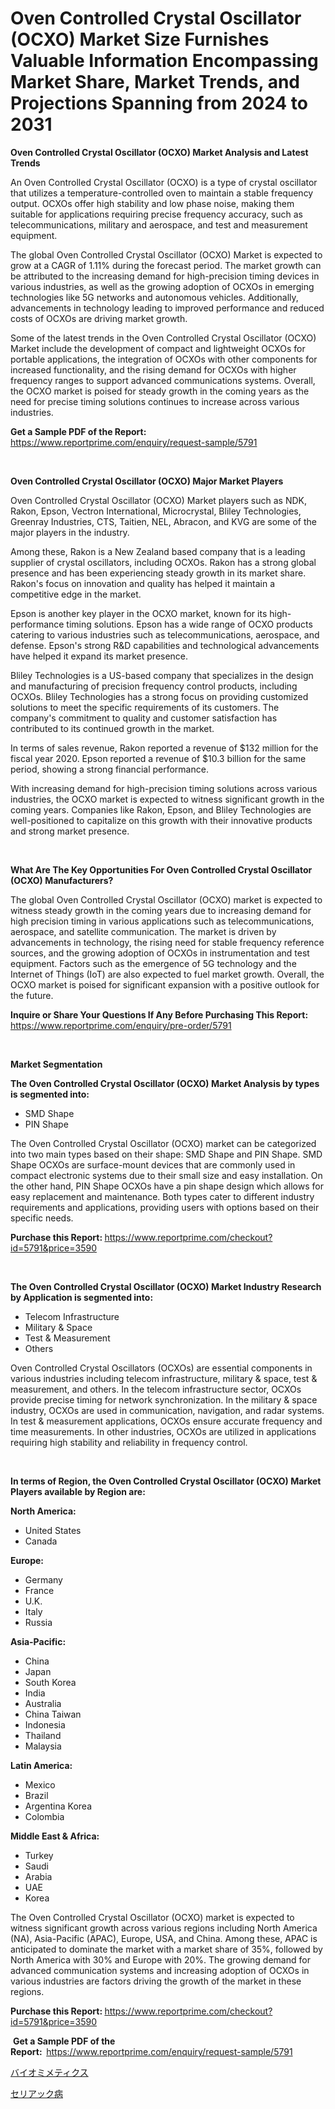 <p><h1>Oven Controlled Crystal Oscillator (OCXO) Market Size Furnishes Valuable Information Encompassing Market Share, Market Trends, and Projections Spanning from 2024 to 2031</h1></p><p><strong>Oven Controlled Crystal Oscillator (OCXO) Market Analysis and Latest Trends</strong></p>
<p><p>An Oven Controlled Crystal Oscillator (OCXO) is a type of crystal oscillator that utilizes a temperature-controlled oven to maintain a stable frequency output. OCXOs offer high stability and low phase noise, making them suitable for applications requiring precise frequency accuracy, such as telecommunications, military and aerospace, and test and measurement equipment.</p><p>The global Oven Controlled Crystal Oscillator (OCXO) Market is expected to grow at a CAGR of 1.11% during the forecast period. The market growth can be attributed to the increasing demand for high-precision timing devices in various industries, as well as the growing adoption of OCXOs in emerging technologies like 5G networks and autonomous vehicles. Additionally, advancements in technology leading to improved performance and reduced costs of OCXOs are driving market growth.</p><p>Some of the latest trends in the Oven Controlled Crystal Oscillator (OCXO) Market include the development of compact and lightweight OCXOs for portable applications, the integration of OCXOs with other components for increased functionality, and the rising demand for OCXOs with higher frequency ranges to support advanced communications systems. Overall, the OCXO market is poised for steady growth in the coming years as the need for precise timing solutions continues to increase across various industries.</p></p>
<p><strong>Get a Sample PDF of the Report:&nbsp;</strong> <a href="https://www.reportprime.com/enquiry/request-sample/5791">https://www.reportprime.com/enquiry/request-sample/5791</a></p>
<p>&nbsp;</p>
<p><strong>Oven Controlled Crystal Oscillator (OCXO) Major Market Players</strong></p>
<p><p>Oven Controlled Crystal Oscillator (OCXO) Market players such as NDK, Rakon, Epson, Vectron International, Microcrystal, Bliley Technologies, Greenray Industries, CTS, Taitien, NEL, Abracon, and KVG are some of the major players in the industry.</p><p>Among these, Rakon is a New Zealand based company that is a leading supplier of crystal oscillators, including OCXOs. Rakon has a strong global presence and has been experiencing steady growth in its market share. Rakon's focus on innovation and quality has helped it maintain a competitive edge in the market.</p><p>Epson is another key player in the OCXO market, known for its high-performance timing solutions. Epson has a wide range of OCXO products catering to various industries such as telecommunications, aerospace, and defense. Epson's strong R&D capabilities and technological advancements have helped it expand its market presence.</p><p>Bliley Technologies is a US-based company that specializes in the design and manufacturing of precision frequency control products, including OCXOs. Bliley Technologies has a strong focus on providing customized solutions to meet the specific requirements of its customers. The company's commitment to quality and customer satisfaction has contributed to its continued growth in the market.</p><p>In terms of sales revenue, Rakon reported a revenue of $132 million for the fiscal year 2020. Epson reported a revenue of $10.3 billion for the same period, showing a strong financial performance.</p><p>With increasing demand for high-precision timing solutions across various industries, the OCXO market is expected to witness significant growth in the coming years. Companies like Rakon, Epson, and Bliley Technologies are well-positioned to capitalize on this growth with their innovative products and strong market presence.</p></p>
<p>&nbsp;</p>
<p><strong>What Are The Key Opportunities For Oven Controlled Crystal Oscillator (OCXO) Manufacturers?</strong></p>
<p><p>The global Oven Controlled Crystal Oscillator (OCXO) market is expected to witness steady growth in the coming years due to increasing demand for high precision timing in various applications such as telecommunications, aerospace, and satellite communication. The market is driven by advancements in technology, the rising need for stable frequency reference sources, and the growing adoption of OCXOs in instrumentation and test equipment. Factors such as the emergence of 5G technology and the Internet of Things (IoT) are also expected to fuel market growth. Overall, the OCXO market is poised for significant expansion with a positive outlook for the future.</p></p>
<p><strong>Inquire or Share Your Questions If Any Before Purchasing This Report:</strong> <a href="https://www.reportprime.com/enquiry/pre-order/5791">https://www.reportprime.com/enquiry/pre-order/5791</a></p>
<p>&nbsp;</p>
<p><strong>Market Segmentation</strong></p>
<p><strong>The Oven Controlled Crystal Oscillator (OCXO) Market Analysis by types is segmented into:</strong></p>
<p><ul><li>SMD Shape</li><li>PIN Shape</li></ul></p>
<p><p>The Oven Controlled Crystal Oscillator (OCXO) market can be categorized into two main types based on their shape: SMD Shape and PIN Shape. SMD Shape OCXOs are surface-mount devices that are commonly used in compact electronic systems due to their small size and easy installation. On the other hand, PIN Shape OCXOs have a pin shape design which allows for easy replacement and maintenance. Both types cater to different industry requirements and applications, providing users with options based on their specific needs.</p></p>
<p><strong>Purchase this Report:&nbsp;</strong><a href="https://www.reportprime.com/checkout?id=5791&price=3590">https://www.reportprime.com/checkout?id=5791&price=3590</a></p>
<p>&nbsp;</p>
<p><strong>The Oven Controlled Crystal Oscillator (OCXO) Market Industry Research by Application is segmented into:</strong></p>
<p><ul><li>Telecom Infrastructure</li><li>Military & Space</li><li>Test & Measurement</li><li>Others</li></ul></p>
<p><p>Oven Controlled Crystal Oscillators (OCXOs) are essential components in various industries including telecom infrastructure, military & space, test & measurement, and others. In the telecom infrastructure sector, OCXOs provide precise timing for network synchronization. In the military & space industry, OCXOs are used in communication, navigation, and radar systems. In test & measurement applications, OCXOs ensure accurate frequency and time measurements. In other industries, OCXOs are utilized in applications requiring high stability and reliability in frequency control.</p></p>
<p>&nbsp;</p>
<p><strong>In terms of Region, the Oven Controlled Crystal Oscillator (OCXO) Market Players available by Region are:</strong></p>
<p>
    <p> <strong> North America: </strong>
        <ul>
            <li>United States</li>
            <li>Canada</li>
        </ul>
        </p> 
    <p> <strong> Europe: </strong>
        <ul>
            <li>Germany</li>
            <li>France</li>
            <li>U.K.</li>
            <li>Italy</li>
            <li>Russia</li>
        </ul>
        </p> 
    <p> <strong> Asia-Pacific: </strong>
        <ul>
            <li>China</li>
            <li>Japan</li>
            <li>South Korea</li>
            <li>India</li>
            <li>Australia</li>
            <li>China Taiwan</li>
            <li>Indonesia</li>
            <li>Thailand</li>
            <li>Malaysia</li>
        </ul>
        </p> 
    <p> <strong> Latin America: </strong>
        <ul>
            <li>Mexico</li>
            <li>Brazil</li>
            <li>Argentina Korea</li>
            <li>Colombia</li>
        </ul>
        </p> 
    <p> <strong> Middle East & Africa: </strong>
        <ul>
            <li>Turkey</li>
            <li>Saudi</li>
            <li>Arabia</li>
            <li>UAE</li>
            <li>Korea</li>
        </ul>
    </p>
    </p>
<p><p>The Oven Controlled Crystal Oscillator (OCXO) market is expected to witness significant growth across various regions including North America (NA), Asia-Pacific (APAC), Europe, USA, and China. Among these, APAC is anticipated to dominate the market with a market share of 35%, followed by North America with 30% and Europe with 20%. The growing demand for advanced communication systems and increasing adoption of OCXOs in various industries are factors driving the growth of the market in these regions.</p></p>
<p><strong>Purchase this Report: </strong><a href="https://www.reportprime.com/checkout?id=5791&price=3590">https://www.reportprime.com/checkout?id=5791&price=3590</a></p>
<p>&nbsp;<strong>Get a Sample PDF of the Report:&nbsp;&nbsp;</strong><a href="https://www.reportprime.com/enquiry/request-sample/5791">https://www.reportprime.com/enquiry/request-sample/5791</a></p>
<p><strong></strong></p>
<p><p><a href="https://medium.com/@alyle7648/%E3%83%90%E3%82%A4%E3%82%AA%E3%83%9F%E3%83%A1%E3%83%86%E3%82%A3%E3%82%AF%E3%82%B9%E5%B8%82%E5%A0%B4%E3%81%AF%E5%B8%82%E5%A0%B4%E3%82%B7%E3%82%A7%E3%82%A2-%E3%82%B5%E3%82%A4%E3%82%BA-2031%E5%B9%B4%E3%81%BE%E3%81%A7%E3%81%AE%E4%BA%88%E6%B8%AC%E3%81%AB%E7%84%A6%E7%82%B9%E3%82%92%E5%BD%93%E3%81%A6%E3%81%A6%E3%81%84%E3%81%BE%E3%81%99-e17dd01f64dc">バイオミメティクス</a></p><p><a href="https://medium.com/@verniebarton2023/%E3%82%B7%E3%83%AA%E3%82%A2%E3%83%83%E3%82%AF%E7%97%85%E3%81%AE%E5%B8%82%E5%A0%B4%E5%B1%95%E6%9C%9B-%E7%94%A3%E6%A5%AD%E3%81%AE%E6%A6%82%E8%A6%81%E3%81%A8%E4%BA%88%E6%B8%AC-2024%E5%B9%B4%E3%81%8B%E3%82%892031%E5%B9%B4-1591639b81ac">セリアック病</a></p></p>